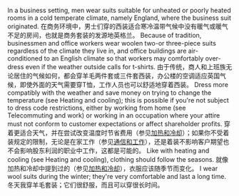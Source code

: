 In a business setting, men wear suits suitable for unheated or poorly heated rooms  in  a  cold  temperate  climate,  namely  England,  where  the  business  suit originated.
在商务环境中，男士们穿的西装适合寒冷温带气候中没有暖气或暖气不足的房间，也就是商务套装的发源地英格兰。
Because  of  tradition,  businessmen  and  office  workers  wear  woolen two-or  three-piece  suits  regardless  of  the  climate  they  live  in,  and  office buildings  are  air-conditioned  to  an  English  climate  so  that  workers  may comfortably over-dress even if the weather outside calls for t-shirts.
由于传统，商人和上班族无论居住的气候如何，都会穿羊毛两件套或三件套西装，办公楼的空调适应英国气候，即使外面的天气需要穿T恤，工作人员也可以舒适地穿着西装。
Dress more compatibly  with  the  weather  and  save  money  on  trying  to  change  the temperature  (see  Heating  and  cooling);  this  is  possible  if  you're  not  subject  to dress code restrictions,  either  by  working  from  home  (see  Telecommuting  and work)  or  working  in  an  occupation  where  your  attire  must  not  conform  to customer  expectations  or  affect  shareholder  profits.
穿着更适合天气，并在尝试改变温度时节省费用（参见[加热和冷却]()）；如果你不受着装规定的限制，无论是在家工作（参见[通信和工作]()），还是着装不影响客户期望也不会影响股东利润的职业中工作，这都是可能的。
Like  with  heating  and cooling  (see  Heating  and  cooling),  clothing  should  follow  the  seasons.
就像加热和冷却中提到过的（参见[加热和冷却]()），衣服应该随季节而变化。
I  wear wool suits during the winter; they're very comfortable and last a long time.
冬天我穿羊毛套装；它们很舒服，而且可以穿很长时间。
